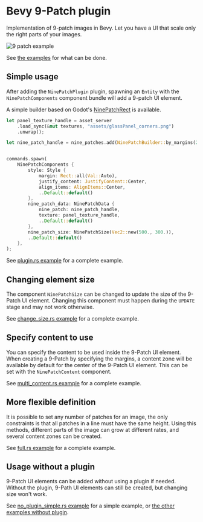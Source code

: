 # Bevy 9-Patch plugin

Implementation of 9-patch images in Bevy. Let you have a UI that scale only the right parts of your images.

![9 patch example](https://raw.githubusercontent.com/mockersf/bevy_extra/master/bevy_ninepatch/result.png)

See [the examples](https://github.com/mockersf/bevy_extra/tree/master/bevy_ninepatch/examples) for what can be done.

## Simple usage

After adding the `NinePatchPlugin` plugin, spawning an `Entity` with the `NinePatchComponents` component bundle will add a 9-patch UI element.

A simple builder based on Godot's [NinePatchRect](https://docs.godotengine.org/en/3.2/classes/class_ninepatchrect.html) is available.

```rust
let panel_texture_handle = asset_server
    .load_sync(&mut textures, "assets/glassPanel_corners.png")
    .unwrap();

let nine_patch_handle = nine_patches.add(NinePatchBuilder::by_margins(20., 20., 20., 20., ()));


commands.spawn(
    NinePatchComponents {
        style: Style {
            margin: Rect::all(Val::Auto),
            justify_content: JustifyContent::Center,
            align_items: AlignItems::Center,
            ..Default::default()
        },
        nine_patch_data: NinePatchData {
            nine_patch: nine_patch_handle,
            texture: panel_texture_handle,
            ..Default::default()
        },
        nine_patch_size: NinePatchSize(Vec2::new(500., 300.)),
        ..Default::default()
    },
);
```

See [plugin.rs example](https://github.com/mockersf/bevy_extra/blob/master/bevy_ninepatch/examples/plugin.rs) for a complete example.

## Changing element size

The component `NinePatchSize` can be changed to update the size of the 9-Patch UI element. Changing this component must happen during the `UPDATE` stage and may not work otherwise.

See [change_size.rs example](https://github.com/mockersf/bevy_extra/blob/master/bevy_ninepatch/examples/change_size.rs) for a complete example.

## Specify content to use

You can specify the content to be used inside the 9-Patch UI element. When creating a 9-Patch by specifying the margins, a content zone will be available by default for the center of the 9-Patch UI element. This can be set with the `NinePatchContent` component.

See [multi_content.rs example](https://github.com/mockersf/bevy_extra/blob/master/bevy_ninepatch/examples/content.rs) for a complete example.

## More flexible definition

It is possible to set any number of patches for an image, the only constraints is that all patches in a line must have the same height. Using this methods, different parts of the image can grow at different rates, and several content zones can be created.

See [full.rs example](https://github.com/mockersf/bevy_extra/blob/master/bevy_ninepatch/examples/full.rs) for a complete example.

## Usage without a plugin

9-Patch UI elements can be added without using a plugin if needed. Without the plugin, 9-Path UI elements can still be created, but changing size won't work.

See [no_plugin_simple.rs example](https://github.com/mockersf/bevy_extra/blob/master/bevy_ninepatch/examples/no_plugin_simple.rs) for a simple example, or [the other examples without plugin](https://github.com/mockersf/bevy_extra/tree/master/bevy_ninepatch/examples#withoutplugin).

